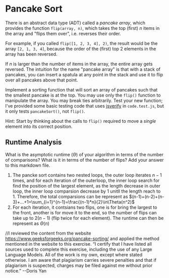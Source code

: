 # Pancake Sort

There is an abstract data type (ADT) called a *pancake array*, which provides
the function `flip(array, n)`, which takes the top (first) $n$ items in the
array and "flips them over", i.e. reverses their order.

For example, if you called `flip([1, 2, 3, 4], 2)`, the result would
be the array  `[2, 1, 3, 4]`, because the order of the (first) top 2
elements in the array has been reversed.

If $n$ is larger than the number of items in the array, the entire array gets
reversed. The intuition for the name "pancake array" is that with a stack of
pancakes, you can insert a spatula at any point in the stack and use it to flip
over all pancakes above that point.

Implement a sorting function that will sort an array of pancakes such that the
smallest pancake is at the top. You may use only the `flip()` function to
manipulate the array. You may break ties arbitrarily. Test your new function;
I've provided some basic testing code that uses
[jsverify](https://jsverify.github.io/) in `code.test.js`, but it only tests
`pancakeSort()`, not `flip()`.

Hint: Start by thinking about the calls to `flip()` required to move a *single*
element into its correct position.

## Runtime Analysis

What is the asymptotic runtime ($\Theta$) of your algorithm in terms of the
number of comparisons? What is it in terms of the number of flips? Add your
answer to this markdown file.

1. The pancke sort contains two nested loops, the outer loop iterates $n-1$ times, and for each iteration of the outerloop, the inner loop search for find the position of the largest element, as the length decrease in outer loop, the inner loop comparsion decrease by 1 unitll the length reach to 1. Therefore, the total comparsions can be represent as $(n-1)+(n-2)+(n-3)+...+1=\sum_{i=1}^{n-1}=\frac{(n-1)*n}{2}\in\Theta(n^2)$
2. For each iteration, it contsians two flips, one is for bring the largest to the front, another is for move it to the end, so the number of flips can take up to $2(n-1)$ (flip twice for each element). The runtime can then be represent as $\Theta(n)$

//I reviewed the content from the website https://www.geeksforgeeks.org/pancake-sorting/ and applied the method mentioned in the website to this exercise.
“I certify that I have listed all sources used to complete this exercise, including the use of any Large Language Models. All of the work is my own, except where stated otherwise. I am aware that plagiarism carries severe penalties and that if plagiarism is suspected, charges may be filed against me without prior notice.” --Doris Yan
